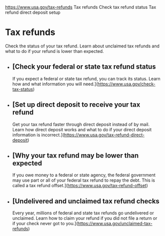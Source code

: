 

https://www.usa.gov/tax-refunds
Tax refunds
Check tax refund status
Tax refund direct deposit setup

Tax refunds
===========

Check the status of your tax refund. Learn about unclaimed tax refunds and what to do if your refund is lower than expected.

* [Check your federal or state tax refund status
  ---------------------------------------------

  If you expect a federal or state tax refund, you can track its status. Learn how and what information you will need.](https://www.usa.gov/check-tax-status)
* [Set up direct deposit to receive your tax refund
  ------------------------------------------------

  Get your tax refund faster through direct deposit instead of by mail. Learn how direct deposit works and what to do if your direct deposit information is incorrect.](https://www.usa.gov/tax-refund-direct-deposit)
* [Why your tax refund may be lower than expected
  ----------------------------------------------

  If you owe money to a federal or state agency, the federal government may use part or all of your federal tax refund to repay the debt. This is called a tax refund offset.](https://www.usa.gov/tax-refund-offset)
* [Undelivered and unclaimed tax refund checks
  -------------------------------------------

  Every year, millions of federal and state tax refunds go undelivered or unclaimed. Learn how to claim your refund if you did not file a return or if your check never got to you.](https://www.usa.gov/unclaimed-tax-refunds)
